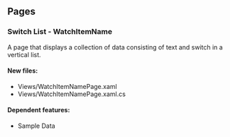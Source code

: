 ﻿## Pages

<!--{[{-->
### Switch List - WatchItemName
A page that displays a collection of data consisting of text and switch in a vertical list.
#### New files:
* Views/WatchItemNamePage.xaml
* Views/WatchItemNamePage.xaml.cs
#### Dependent features:
* Sample Data
<!--}]}-->